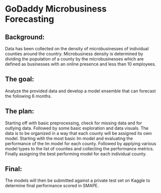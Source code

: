 # GoDaddy Microbusiness Forecasting 

## Background: 
Data has been collected on the density of microbusinesses of individual counties around the country. Microbusiness density is determined by dividing the population of a county by the microbusinesses which are defined as businesses with an online presence and less than 10 employees.

## The goal: 
Analyze the provided data and develop a model ensemble that can forecast the following 6 months.  

## The plan:  
Starting off with basic preprocessing, check for missing data and for outlying data.  Followed by some basic exploration and data visuals. The data is to be organized in a way that each county will be assigned its own model.  Starting with the most basic lm model and evaluating the performance of the lm model for each county.  Followed by applying various model types to the list of counties and collecting the performance metrics.  Finally assigning the best performing model for each individual county.  

## Final:
The models will then be submitted against a private test set on Kaggle to determine final performance scored in SMAPE.


